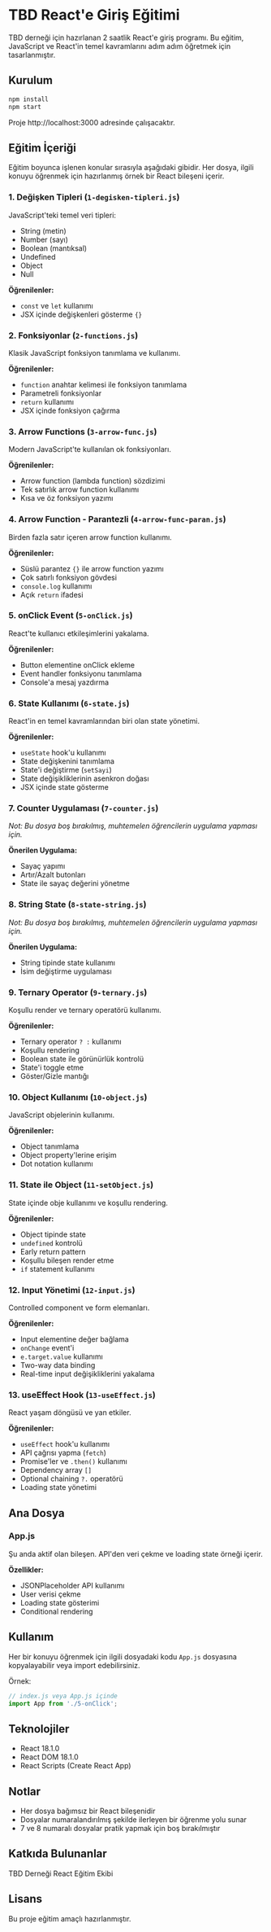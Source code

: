 # TBD React'e Giriş Eğitimi

TBD derneği için hazırlanan 2 saatlik React'e giriş programı. Bu eğitim, JavaScript ve React'in temel kavramlarını adım adım öğretmek için tasarlanmıştır.

## Kurulum

```bash
npm install
npm start
```

Proje http://localhost:3000 adresinde çalışacaktır.

## Eğitim İçeriği

Eğitim boyunca işlenen konular sırasıyla aşağıdaki gibidir. Her dosya, ilgili konuyu öğrenmek için hazırlanmış örnek bir React bileşeni içerir.

### 1. Değişken Tipleri (`1-degisken-tipleri.js`)
JavaScript'teki temel veri tipleri:
- String (metin)
- Number (sayı)
- Boolean (mantıksal)
- Undefined
- Object
- Null

**Öğrenilenler:**
- `const` ve `let` kullanımı
- JSX içinde değişkenleri gösterme `{}`

### 2. Fonksiyonlar (`2-functions.js`)
Klasik JavaScript fonksiyon tanımlama ve kullanımı.

**Öğrenilenler:**
- `function` anahtar kelimesi ile fonksiyon tanımlama
- Parametreli fonksiyonlar
- `return` kullanımı
- JSX içinde fonksiyon çağırma

### 3. Arrow Functions (`3-arrow-func.js`)
Modern JavaScript'te kullanılan ok fonksiyonları.

**Öğrenilenler:**
- Arrow function (lambda function) sözdizimi
- Tek satırlık arrow function kullanımı
- Kısa ve öz fonksiyon yazımı

### 4. Arrow Function - Parantezli (`4-arrow-func-paran.js`)
Birden fazla satır içeren arrow function kullanımı.

**Öğrenilenler:**
- Süslü parantez `{}` ile arrow function yazımı
- Çok satırlı fonksiyon gövdesi
- `console.log` kullanımı
- Açık `return` ifadesi

### 5. onClick Event (`5-onClick.js`)
React'te kullanıcı etkileşimlerini yakalama.

**Öğrenilenler:**
- Button elementine onClick ekleme
- Event handler fonksiyonu tanımlama
- Console'a mesaj yazdırma

### 6. State Kullanımı (`6-state.js`)
React'in en temel kavramlarından biri olan state yönetimi.

**Öğrenilenler:**
- `useState` hook'u kullanımı
- State değişkenini tanımlama
- State'i değiştirme (`setSayi`)
- State değişikliklerinin asenkron doğası
- JSX içinde state gösterme

### 7. Counter Uygulaması (`7-counter.js`)
*Not: Bu dosya boş bırakılmış, muhtemelen öğrencilerin uygulama yapması için.*

**Önerilen Uygulama:**
- Sayaç yapımı
- Artır/Azalt butonları
- State ile sayaç değerini yönetme

### 8. String State (`8-state-string.js`)
*Not: Bu dosya boş bırakılmış, muhtemelen öğrencilerin uygulama yapması için.*

**Önerilen Uygulama:**
- String tipinde state kullanımı
- İsim değiştirme uygulaması

### 9. Ternary Operator (`9-ternary.js`)
Koşullu render ve ternary operatörü kullanımı.

**Öğrenilenler:**
- Ternary operator `? :` kullanımı
- Koşullu rendering
- Boolean state ile görünürlük kontrolü
- State'i toggle etme
- Göster/Gizle mantığı

### 10. Object Kullanımı (`10-object.js`)
JavaScript objelerinin kullanımı.

**Öğrenilenler:**
- Object tanımlama
- Object property'lerine erişim
- Dot notation kullanımı

### 11. State ile Object (`11-setObject.js`)
State içinde obje kullanımı ve koşullu rendering.

**Öğrenilenler:**
- Object tipinde state
- `undefined` kontrolü
- Early return pattern
- Koşullu bileşen render etme
- `if` statement kullanımı

### 12. Input Yönetimi (`12-input.js`)
Controlled component ve form elemanları.

**Öğrenilenler:**
- Input elementine değer bağlama
- `onChange` event'i
- `e.target.value` kullanımı
- Two-way data binding
- Real-time input değişikliklerini yakalama

### 13. useEffect Hook (`13-useEffect.js`)
React yaşam döngüsü ve yan etkiler.

**Öğrenilenler:**
- `useEffect` hook'u kullanımı
- API çağrısı yapma (`fetch`)
- Promise'ler ve `.then()` kullanımı
- Dependency array `[]`
- Optional chaining `?.` operatörü
- Loading state yönetimi

## Ana Dosya

### App.js
Şu anda aktif olan bileşen. API'den veri çekme ve loading state örneği içerir.

**Özellikler:**
- JSONPlaceholder API kullanımı
- User verisi çekme
- Loading state gösterimi
- Conditional rendering

## Kullanım

Her bir konuyu öğrenmek için ilgili dosyadaki kodu `App.js` dosyasına kopyalayabilir veya import edebilirsiniz.

Örnek:
```javascript
// index.js veya App.js içinde
import App from './5-onClick';
```

## Teknolojiler

- React 18.1.0
- React DOM 18.1.0
- React Scripts (Create React App)

## Notlar

- Her dosya bağımsız bir React bileşenidir
- Dosyalar numaralandırılmış şekilde ilerleyen bir öğrenme yolu sunar
- 7 ve 8 numaralı dosyalar pratik yapmak için boş bırakılmıştır

## Katkıda Bulunanlar

TBD Derneği React Eğitim Ekibi

## Lisans

Bu proje eğitim amaçlı hazırlanmıştır.

